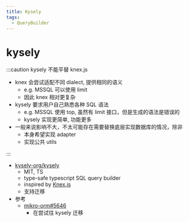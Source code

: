 ```yaml
---
title: Kysely
tags:
  - QueryBuilder
---
```


# kysely

:::caution kysely 不能平替 knex.js

- knex 会尝试适配不同 dialect, 提供相同的语义
  - e.g. MSSQL 可以使用 limit
  - 因此 knex 相对更复杂
- kysely 要求用户自己熟悉各种 SQL 语法
  - e.g. MSSQL 使用 top, 虽然有 limit 接口，但是生成的语法是错误的
  - kysely 实现更简单, 功能更多
- 一般来说影响不大，不太可能存在需要替换底层实现数据库的情况，除非
  - 本身希望实现 adapter
  - 实现公共 utils

:::

- [kysely-org/kysely](https://github.com/kysely-org/kysely)
  - MIT, TS
  - type-safe typescript SQL query builder
  - inspired by [Knex.js](./knex.md)
  - 支持迁移
- 参考
  - [mikro-orm#5646](https://github.com/mikro-orm/mikro-orm/discussions/5646)
    - 在尝试往 kysely 迁移
